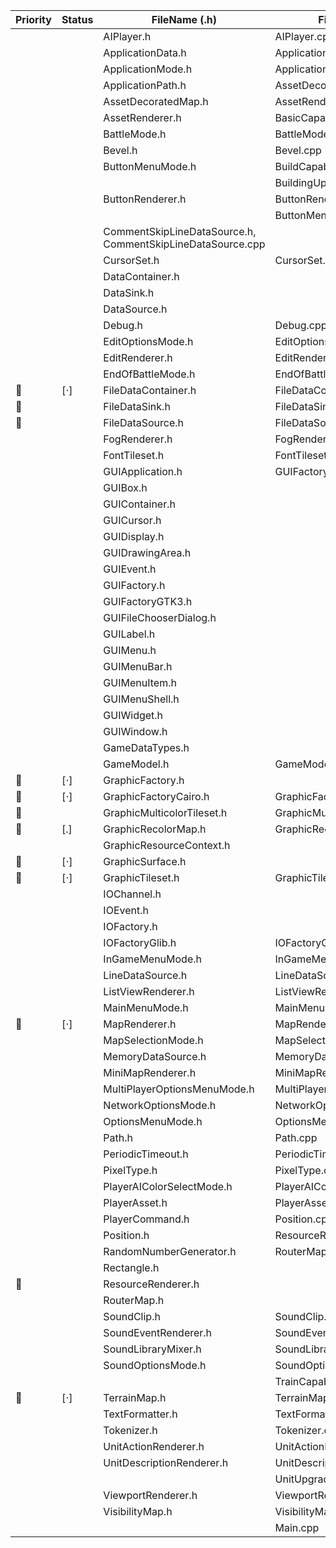 | Priority     | Status | FileName (.h)                                              | FileName (.cpp)                 | FileName  (Swift)                                        |
|--------------|--------|------------------------------------------------------------|---------------------------------|----------------------------------------------------------|
|              |        | AIPlayer.h                                                 | AIPlayer.cpp                    |                                                          |
|              |        | ApplicationData.h                                          | ApplicationData.cpp             |                                                          |
|              |        | ApplicationMode.h                                          | ApplicationPath.cpp             |                                                          |
|              |        | ApplicationPath.h                                          | AssetDecoratedMap.cpp           |                                                          |
|              |        | AssetDecoratedMap.h                                        | AssetRenderer.cpp               |                                                          |
|              |        | AssetRenderer.h                                            | BasicCapabilities.cpp           |                                                          |
|              |        | BattleMode.h                                               | BattleMode.cpp                  |                                                          |
|              |        | Bevel.h                                                    | Bevel.cpp                       |                                                          |
|              |        | ButtonMenuMode.h                                           | BuildCapabilities.cpp           |                                                          |
|              |        |                                                            | BuildingUpgradeCapabilities.cpp |                                                          |
|              |        | ButtonRenderer.h                                           | ButtonRenderer.cpp              |                                                          |
|              |        |                                                            | ButtonMenuMode.cpp              |                                                          |
|              |        | CommentSkipLineDataSource.h, CommentSkipLineDataSource.cpp |                                 | CommentSkipLineDataSource.swift                          |
|              |        | CursorSet.h                                                | CursorSet.cpp                   |                                                          |
|              |        | DataContainer.h                                            |                                 | DataContainer.swift                                      |
|              |        | DataSink.h                                                 |                                 | DataSink.swift                                           |
|              |        | DataSource.h                                               |                                 | DataSource.swift                                         |
|              |        | Debug.h                                                    | Debug.cpp                       |                                                          |
|              |        | EditOptionsMode.h                                          | EditOptionsMode.cpp             |                                                          |
|              |        | EditRenderer.h                                             | EditRenderer.cpp                |                                                          |
|              |        | EndOfBattleMode.h                                          | EndOfBattleMode.cpp             |                                                          |
| :red_circle: | [⋅]    | FileDataContainer.h                                        | FileDataContainer.cpp           |                                                          |
| :red_circle: |        | FileDataSink.h                                             | FileDataSink.cpp                |                                                          |
| :red_circle: |        | FileDataSource.h                                           | FileDataSource.cpp              |                                                          |
|              |        | FogRenderer.h                                              | FogRenderer.cpp                 |                                                          |
|              |        | FontTileset.h                                              | FontTileset.cpp                 |                                                          |
|              |        | GUIApplication.h                                           | GUIFactoryGTK3.cpp              |                                                          |
|              |        | GUIBox.h                                                   |                                 |                                                          |
|              |        | GUIContainer.h                                             |                                 |                                                          |
|              |        | GUICursor.h                                                |                                 |                                                          |
|              |        | GUIDisplay.h                                               |                                 |                                                          |
|              |        | GUIDrawingArea.h                                           |                                 |                                                          |
|              |        | GUIEvent.h                                                 |                                 |                                                          |
|              |        | GUIFactory.h                                               |                                 |                                                          |
|              |        | GUIFactoryGTK3.h                                           |                                 |                                                          |
|              |        | GUIFileChooserDialog.h                                     |                                 |                                                          |
|              |        | GUILabel.h                                                 |                                 |                                                          |
|              |        | GUIMenu.h                                                  |                                 |                                                          |
|              |        | GUIMenuBar.h                                               |                                 |                                                          |
|              |        | GUIMenuItem.h                                              |                                 |                                                          |
|              |        | GUIMenuShell.h                                             |                                 |                                                          |
|              |        | GUIWidget.h                                                |                                 |                                                          |
|              |        | GUIWindow.h                                                |                                 |                                                          |
|              |        | GameDataTypes.h                                            |                                 | GameDataTypes.swift                                      |
|              |        | GameModel.h                                                | GameModel.cpp                   |                                                          |
| :red_circle: | [⋅]    | GraphicFactory.h                                           |                                 | GraphicFactory.swift                                     |
| :red_circle: | [⋅]    | GraphicFactoryCairo.h                                      | GraphicFactoryCairo.cpp         | GraphicFactoryCoreGraphics.swift                         |
| :red_circle: |        | GraphicMulticolorTileset.h                                 | GraphicMulticolorTileset.cpp    |                                                          |
| :red_circle: |  [.]      | GraphicRecolorMap.h                                        | GraphicRecolorMap.cpp           |                                                          |
|              |        | GraphicResourceContext.h                                   |                                 | GraphicResourceContext.swift                             |
| :red_circle: | [⋅]    | GraphicSurface.h                                           |                                 | GraphicSurface.swift                                     |
| :red_circle: | [⋅]    | GraphicTileset.h                                           | GraphicTileset.cpp              |                                                          |
|              |        | IOChannel.h                                                |                                 |                                                          |
|              |        | IOEvent.h                                                  |                                 | HandlingMouseClicks.swift, IOEvent.swift                 |
|              |        | IOFactory.h                                                |                                 |                                                          |
|              |        | IOFactoryGlib.h                                            | IOFactoryGlib.cpp               |                                                          |
|              |        | InGameMenuMode.h                                           | InGameMenuMode.cpp              |                                                          |
|              |        | LineDataSource.h                                           | LineDataSource.cpp              | LineDataSource.swift                                     |
|              |        | ListViewRenderer.h                                         | ListViewRenderer.cpp            | ListViewRenderer.swift                                   |
|              |        | MainMenuMode.h                                             | MainMenuMode.cpp                | MainMenuViewController.swift,MainWindowController.swift  |
| :red_circle: | [⋅]    | MapRenderer.h                                              | MapRenderer.cpp                 | MapRenderer.swift                                        |
|              |        | MapSelectionMode.h                                         | MapSelectionMode.cpp            |                                                          |
|              |        | MemoryDataSource.h                                         | MemoryDataSource.cpp            |                                                          |
|              |        | MiniMapRenderer.h                                          | MiniMapRenderer.cpp             |                                                          |
|              |        | MultiPlayerOptionsMenuMode.h                               | MultiPlayerOptionsMenuMode.cpp  | MultiPlayerGameOptionsViewController.swift               |
|              |        | NetworkOptionsMode.h                                       | NetworkOptionsMode.cpp          | NetworkOptionsMenuViewController.swift                   |
|              |        | OptionsMenuMode.h                                          | OptionsMenuMode.cpp             | OptionsMenuViewController.swift                          |
|              |        | Path.h                                                     | Path.cpp                        |                                                          |
|              |        | PeriodicTimeout.h                                          | PeriodicTimeout.cpp             |                                                          |
|              |        | PixelType.h                                                | PixelType.cpp                   | PixelPosition.swift                                      |
|              |        | PlayerAIColorSelectMode.h                                  | PlayerAIColorSelectMode.cpp     | PlayerCommand.swift                                      |
|              |        | PlayerAsset.h                                              | PlayerAsset.cpp                 |                                                          |
|              |        | PlayerCommand.h                                            | Position.cpp                    | Position.swift                                           |
|              |        | Position.h                                                 | ResourceRenderer.cpp            | RandomNumberGenerator.swift                              |
|              |        | RandomNumberGenerator.h                                    | RouterMap.cpp                   |                                                          |
|              |        | Rectangle.h                                                |                                 | Rectangle.swift                                          |
| :red_circle: |        | ResourceRenderer.h                                         |                                 |                                                          |
|              |        | RouterMap.h                                                |                                 |                                                          |
|              |        | SoundClip.h                                                | SoundClip.cpp                   |                                                          |
|              |        | SoundEventRenderer.h                                       | SoundEventRenderer.cpp          | SoundManager.swift                                       |
|              |        | SoundLibraryMixer.h                                        | SoundLibraryMixer.cpp           | SoundOptionsMenuViewController.swift                     |
|              |        | SoundOptionsMode.h                                         | SoundOptionsMode.cpp            | SplashViewController.swift                               |
|              |        |                                                            | TrainCapabilities.cpp           | TilePosition.swift                                       |
| :red_circle: | [⋅]    | TerrainMap.h                                               | TerrainMap.cpp                  | TerrainMap.swift                                         |
|              |        | TextFormatter.h                                            | TextFormatter.cpp               |                                                          |
|              |        | Tokenizer.h                                                | Tokenizer.cpp                   | Tokenizer.swift                                          |
|              |        | UnitActionRenderer.h                                       | UnitActionRenderer.cpp          |                                                          |
|              |        | UnitDescriptionRenderer.h                                  | UnitDescriptionRenderer.cpp     |                                                          |
|              |        |                                                            | UnitUpgradeCapabilities.cpp     |                                                          |
|              |        | ViewportRenderer.h                                         | ViewportRenderer.cpp            |                                                          |
|              |        | VisibilityMap.h                                            | VisibilityMap.cpp               | VisibilityMap.swift                                      |
|              |        |                                                            | Main.cpp                        |                                                          |
